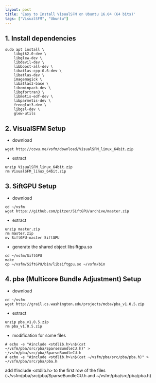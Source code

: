 ```yaml
---
layout: post
title: 'Easy to Install VisualSFM on Ubuntu 16.04 (64 bits)'
tags: ["VisualSFM", "Ubuntu"]
---
```


## 1. Install dependencies

```
sudo apt install \
    libgtk2.0-dev \
    libglew-dev \
    libdevil-dev \
    libboost-all-dev \
    libatlas-cpp-0.6-dev \
    libatlas-dev \
    imagemagick \
    libatlas3-base \
    libcminpack-dev \
    libgfortran3 \
    libmetis-edf-dev \
    libparmetis-dev \
    freeglut3-dev \
    libgsl-dev \
    glew-utils
 ```
 
## 2. VisualSFM Setup
- download
```
wget http://ccwu.me/vsfm/download/VisualSFM_linux_64bit.zip
```
- extract
```
unzip VisualSFM_linux_64bit.zip
rm VisualSFM_linux_64bit.zip
```

## 3. SiftGPU Setup
- download
```
cd ~/vsfm
wget https://github.com/pitzer/SiftGPU/archive/master.zip
```
- extract
```
unzip master.zip
rm master.zip
mv SiftGPU-master SiftGPU
```
- generate the shared object libsiftgpu.so
```
cd ~/vsfm/SiftGPU
make
cp ~/vsfm/SiftGPU/bin/libsiftgpu.so ~/vsfm/bin
```

## 4. pba (Multicore Bundle Adjustment) Setup
- download
```
cd ~/vsfm
wget http://grail.cs.washington.edu/projects/mcba/pba_v1.0.5.zip

```
- extract
```
unzip pba_v1.0.5.zip
rm pba_v1.0.5.zip
```
- modification for some files
```
# echo -e "#include <stdlib.h>\n$(cat ~/vsfm/pba/src/pba/SparseBundleCU.h)" > ~/vsfm/pba/src/pba/SparseBundleCU.h
# echo -e "#include <stdlib.h>\n$(cat ~/vsfm/pba/src/pba/pba.h)" > ~/vsfm/pba/src/pba/pba.h
```
add #include <stdlib.h> to the first row of the files (~/vsfm/pba/src/pba/SparseBundleCU.h and ~/vsfm/pba/src/pba/pba.h)

